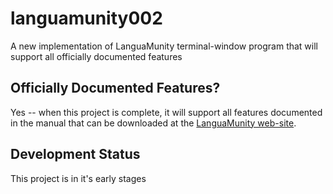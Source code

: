 # languamunity002
A new implementation of LanguaMunity terminal-window program that will support all officially documented features

## Officially Documented Features?
Yes -- when this project is complete, it will support all features documented in the manual
that can be downloaded at the [LanguaMunity web-site](http://languamunity.org).

## Development Status
This project is in it's early stages

